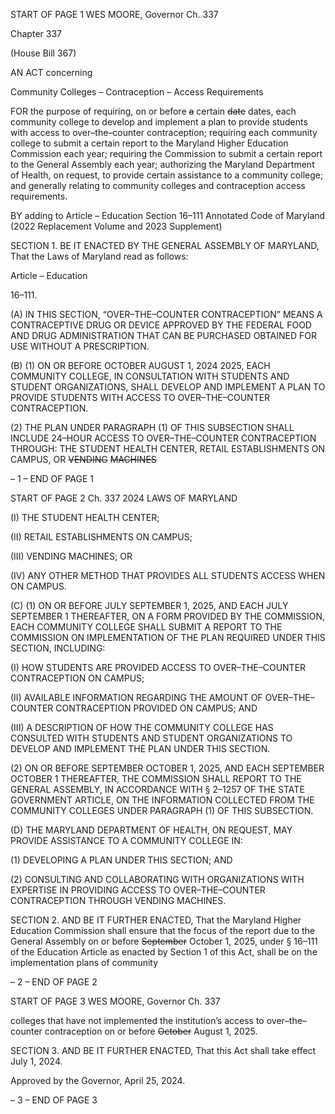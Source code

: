 START OF PAGE 1
WES MOORE, Governor Ch. 337

Chapter 337

(House Bill 367)

AN ACT concerning

Community Colleges – Contraception – Access Requirements

FOR the purpose of requiring, on or before ~~a~~ certain ~~date~~ dates, each community college to
develop and implement a plan to provide students with access to over–the–counter
contraception; requiring each community college to submit a certain report to the
Maryland Higher Education Commission each year; requiring the Commission to
submit a certain report to the General Assembly each year; authorizing the
Maryland Department of Health, on request, to provide certain assistance to a
community college; and generally relating to community colleges and contraception
access requirements.

BY adding to
Article – Education
Section 16–111
Annotated Code of Maryland
(2022 Replacement Volume and 2023 Supplement)

SECTION 1. BE IT ENACTED BY THE GENERAL ASSEMBLY OF MARYLAND,
That the Laws of Maryland read as follows:

Article – Education

16–111.

(A) IN THIS SECTION, “OVER–THE–COUNTER CONTRACEPTION” MEANS A
CONTRACEPTIVE DRUG OR DEVICE APPROVED BY THE FEDERAL FOOD AND DRUG
ADMINISTRATION THAT CAN BE PURCHASED OBTAINED FOR USE WITHOUT A
PRESCRIPTION.

(B) (1) ON OR BEFORE OCTOBER AUGUST 1, 2024 2025, EACH
COMMUNITY COLLEGE, IN CONSULTATION WITH STUDENTS AND STUDENT
ORGANIZATIONS, SHALL DEVELOP AND IMPLEMENT A PLAN TO PROVIDE STUDENTS
WITH ACCESS TO OVER–THE–COUNTER CONTRACEPTION.

(2) THE PLAN UNDER PARAGRAPH (1) OF THIS SUBSECTION SHALL
INCLUDE 24–HOUR ACCESS TO OVER–THE–COUNTER CONTRACEPTION THROUGH:
THE STUDENT HEALTH CENTER, RETAIL ESTABLISHMENTS ON CAMPUS, OR
~~VENDING~~ ~~MACHINES~~

– 1 –
END OF PAGE 1

START OF PAGE 2
Ch. 337 2024 LAWS OF MARYLAND

(I) THE STUDENT HEALTH CENTER;

(II) RETAIL ESTABLISHMENTS ON CAMPUS;

(III) VENDING MACHINES; OR

(IV) ANY OTHER METHOD THAT PROVIDES ALL STUDENTS
ACCESS WHEN ON CAMPUS.

(C) (1) ON OR BEFORE JULY SEPTEMBER 1, 2025, AND EACH JULY
SEPTEMBER 1 THEREAFTER, ON A FORM PROVIDED BY THE COMMISSION, EACH
COMMUNITY COLLEGE SHALL SUBMIT A REPORT TO THE COMMISSION ON
IMPLEMENTATION OF THE PLAN REQUIRED UNDER THIS SECTION, INCLUDING:

(I) HOW STUDENTS ARE PROVIDED ACCESS TO
OVER–THE–COUNTER CONTRACEPTION ON CAMPUS;

(II) AVAILABLE INFORMATION REGARDING THE AMOUNT OF
OVER–THE–COUNTER CONTRACEPTION PROVIDED ON CAMPUS; AND

(III) A DESCRIPTION OF HOW THE COMMUNITY COLLEGE HAS
CONSULTED WITH STUDENTS AND STUDENT ORGANIZATIONS TO DEVELOP AND
IMPLEMENT THE PLAN UNDER THIS SECTION.

(2) ON OR BEFORE SEPTEMBER OCTOBER 1, 2025, AND EACH
SEPTEMBER OCTOBER 1 THEREAFTER, THE COMMISSION SHALL REPORT TO THE
GENERAL ASSEMBLY, IN ACCORDANCE WITH § 2–1257 OF THE STATE GOVERNMENT
ARTICLE, ON THE INFORMATION COLLECTED FROM THE COMMUNITY COLLEGES
UNDER PARAGRAPH (1) OF THIS SUBSECTION.

(D) THE MARYLAND DEPARTMENT OF HEALTH, ON REQUEST, MAY
PROVIDE ASSISTANCE TO A COMMUNITY COLLEGE IN:

(1) DEVELOPING A PLAN UNDER THIS SECTION; AND

(2) CONSULTING AND COLLABORATING WITH ORGANIZATIONS WITH
EXPERTISE IN PROVIDING ACCESS TO OVER–THE–COUNTER CONTRACEPTION
THROUGH VENDING MACHINES.

SECTION 2. AND BE IT FURTHER ENACTED, That the Maryland Higher
Education Commission shall ensure that the focus of the report due to the General
Assembly on or before ~~September~~ October 1, 2025, under § 16–111 of the Education Article
as enacted by Section 1 of this Act, shall be on the implementation plans of community

– 2 –
END OF PAGE 2

START OF PAGE 3
WES MOORE, Governor Ch. 337

colleges that have not implemented the institution’s access to over–the–counter
contraception on or before ~~October~~ August 1, 2025.

SECTION 3. AND BE IT FURTHER ENACTED, That this Act shall take effect July
1, 2024.

Approved by the Governor, April 25, 2024.

– 3 –
END OF PAGE 3